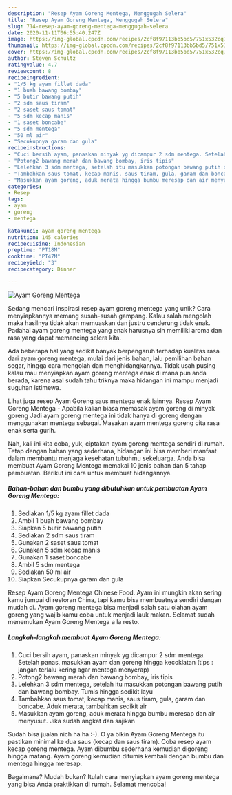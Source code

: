 ```yaml
---
description: "Resep Ayam Goreng Mentega, Menggugah Selera"
title: "Resep Ayam Goreng Mentega, Menggugah Selera"
slug: 714-resep-ayam-goreng-mentega-menggugah-selera
date: 2020-11-11T06:55:40.247Z
image: https://img-global.cpcdn.com/recipes/2cf8f97113bb5bd5/751x532cq70/ayam-goreng-mentega-foto-resep-utama.jpg
thumbnail: https://img-global.cpcdn.com/recipes/2cf8f97113bb5bd5/751x532cq70/ayam-goreng-mentega-foto-resep-utama.jpg
cover: https://img-global.cpcdn.com/recipes/2cf8f97113bb5bd5/751x532cq70/ayam-goreng-mentega-foto-resep-utama.jpg
author: Steven Schultz
ratingvalue: 4.7
reviewcount: 8
recipeingredient:
- "1/5 kg ayam fillet dada"
- "1 buah bawang bombay"
- "5 butir bawang putih"
- "2 sdm saus tiram"
- "2 saset saus tomat"
- "5 sdm kecap manis"
- "1 saset boncabe"
- "5 sdm mentega"
- "50 ml air"
- "Secukupnya garam dan gula"
recipeinstructions:
- "Cuci bersih ayam, panaskan minyak yg dicampur 2 sdm mentega. Setelah panas, masukkan ayam dan goreng hingga kecoklatan (tips : jangan terlalu kering agar mentega menyerap)"
- "Potong2 bawang merah dan bawang bombay, iris tipis"
- "Lelehkan 3 sdm mentega, setelah itu masukkan potongan bawang putih dan bawang bombay. Tumis hingga sedikit layu"
- "Tambahkan saus tomat, kecap manis, saus tiram, gula, garam dan boncabe. Aduk merata, tambahkan sedikit air"
- "Masukkan ayam goreng, aduk merata hingga bumbu meresap dan air menyusut. Jika sudah angkat dan sajikan"
categories:
- Resep
tags:
- ayam
- goreng
- mentega

katakunci: ayam goreng mentega 
nutrition: 145 calories
recipecuisine: Indonesian
preptime: "PT18M"
cooktime: "PT47M"
recipeyield: "3"
recipecategory: Dinner

---
```



![Ayam Goreng Mentega](https://img-global.cpcdn.com/recipes/2cf8f97113bb5bd5/751x532cq70/ayam-goreng-mentega-foto-resep-utama.jpg)

Sedang mencari inspirasi resep ayam goreng mentega yang unik? Cara menyiapkannya memang susah-susah gampang. Kalau salah mengolah maka hasilnya tidak akan memuaskan dan justru cenderung tidak enak. Padahal ayam goreng mentega yang enak harusnya sih memiliki aroma dan rasa yang dapat memancing selera kita.

Ada beberapa hal yang sedikit banyak berpengaruh terhadap kualitas rasa dari ayam goreng mentega, mulai dari jenis bahan, lalu pemilihan bahan segar, hingga cara mengolah dan menghidangkannya. Tidak usah pusing kalau mau menyiapkan ayam goreng mentega enak di mana pun anda berada, karena asal sudah tahu triknya maka hidangan ini mampu menjadi suguhan istimewa.

Lihat juga resep Ayam Goreng saus mentega enak lainnya. Resep Ayam Goreng Mentega - Apabila kalian biasa memasak ayam goreng di minyak goreng Jadi ayam goreng mentega ini tidak hanya di goreng dengan menggunakan mentega sebagai. Masakan ayam mentega goreng cita rasa enak serta gurih.


Nah, kali ini kita coba, yuk, ciptakan ayam goreng mentega sendiri di rumah. Tetap dengan bahan yang sederhana, hidangan ini bisa memberi manfaat dalam membantu menjaga kesehatan tubuhmu sekeluarga. Anda bisa membuat Ayam Goreng Mentega memakai 10 jenis bahan dan 5 tahap pembuatan. Berikut ini cara untuk membuat hidangannya.

<!--inarticleads1-->

##### Bahan-bahan dan bumbu yang dibutuhkan untuk pembuatan Ayam Goreng Mentega:

1. Sediakan 1/5 kg ayam fillet dada
1. Ambil 1 buah bawang bombay
1. Siapkan 5 butir bawang putih
1. Sediakan 2 sdm saus tiram
1. Gunakan 2 saset saus tomat
1. Gunakan 5 sdm kecap manis
1. Gunakan 1 saset boncabe
1. Ambil 5 sdm mentega
1. Sediakan 50 ml air
1. Siapkan Secukupnya garam dan gula


Resep Ayam Goreng Mentega Chinese Food. Ayam ini mungkin akan sering kamu jumpai di restoran China, tapi kamu bisa membuatnya sendiri dengan mudah di. Ayam goreng mentega bisa menjadi salah satu olahan ayam goreng yang wajib kamu coba untuk menjadi lauk makan. Selamat sudah menemukan Ayam Goreng Mentega a la resto. 

<!--inarticleads2-->

##### Langkah-langkah membuat Ayam Goreng Mentega:

1. Cuci bersih ayam, panaskan minyak yg dicampur 2 sdm mentega. Setelah panas, masukkan ayam dan goreng hingga kecoklatan (tips : jangan terlalu kering agar mentega menyerap)
1. Potong2 bawang merah dan bawang bombay, iris tipis
1. Lelehkan 3 sdm mentega, setelah itu masukkan potongan bawang putih dan bawang bombay. Tumis hingga sedikit layu
1. Tambahkan saus tomat, kecap manis, saus tiram, gula, garam dan boncabe. Aduk merata, tambahkan sedikit air
1. Masukkan ayam goreng, aduk merata hingga bumbu meresap dan air menyusut. Jika sudah angkat dan sajikan


Sudah bisa jualan nich ha ha :-). O ya bikin Ayam Goreng Mentega itu pastikan minimal ke dua saus (kecap dan saus tiram). Coba resep ayam kecap goreng mentega. Ayam dibumbu sederhana kemudian digoreng hingga matang. Ayam goreng kemudian ditumis kembali dengan bumbu dan mentega hingga meresap. 

Bagaimana? Mudah bukan? Itulah cara menyiapkan ayam goreng mentega yang bisa Anda praktikkan di rumah. Selamat mencoba!
